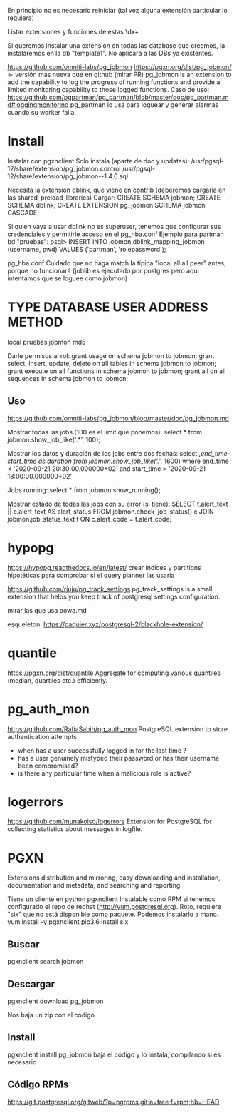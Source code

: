 En principio no es necesario reiniciar (tal vez alguna extensión particular lo requiera)

Listar extensiones y funciones de estas
\dx+

Si queremos instalar una extensión en todas las database que creemos, la instalaremos en la db "template1".
No aplicará a las DBs ya existentes.



https://github.com/omniti-labs/pg_jobmon
https://pgxn.org/dist/pg_jobmon/ <- versión más nueva que en github (mirar PR)
pg_jobmon is an extension to add the capability to log the progress of running functions and provide a limited monitoring capability to those logged functions.
Caso de uso: https://github.com/pgpartman/pg_partman/blob/master/doc/pg_partman.md#loggingmonitoring
pg_partman lo usa para loguear y generar alarmas cuando su worker falla.

# Install
Instalar con pgxnclient
Solo instala (aparte de doc y updates):
/usr/pgsql-12/share/extension/pg_jobmon.control
/usr/pgsql-12/share/extension/pg_jobmon--1.4.0.sql

Necesita la extensión dblink, que viene en contrib (deberemos cargarla en las shared_preload_libraries)
Cargar:
CREATE SCHEMA jobmon;
CREATE SCHEMA dblink;
CREATE EXTENSION pg_jobmon SCHEMA jobmon CASCADE;

Si quien vaya a usar dblink no es superuser, tenemos que configurar sus credenciales y permitirle acceso en el pg_hba.conf
Ejemplo para partman bd "pruebas":
psql> INSERT INTO jobmon.dblink_mapping_jobmon (username, pwd) VALUES ('partman', 'rolepassword');

pg_hba.conf
Cuidado que no haga match la típica "local all all peer" antes, porque no funcionará (joblib es ejecutado por postgres pero aqui intentamos que se loguee como jobmon)
# TYPE  DATABASE       USER            ADDRESS                 METHOD
local   pruebas        jobmon                                  md5

Darle permisos al rol:
grant usage on schema jobmon to jobmon;
grant select, insert, update, delete on all tables in schema jobmon to jobmon;
grant execute on all functions in schema jobmon to jobmon;
grant all on all sequences in schema jobmon to jobmon;


## Uso
https://github.com/omniti-labs/pg_jobmon/blob/master/doc/pg_jobmon.md

Mostrar todas las jobs (100 es el limit que ponemos):
select * from jobmon.show_job_like('.*', 100);

Mostrar los datos y duración de los jobs entre dos fechas:
select *,end_time-start_time as duration from jobmon.show_job_like('.*', 1600) where end_time < '2020-09-21 20:30:00.000000+02' and start_time > '2020-09-21 18:00:00.000000+02'


Jobs running:
select * from jobmon.show_running();

Mostrar estado de todas las jobs con su error (si tiene):
SELECT t.alert_text || c.alert_text AS alert_status
FROM jobmon.check_job_status() c
JOIN jobmon.job_status_text t ON c.alert_code = t.alert_code;




# hypopg
https://hypopg.readthedocs.io/en/latest/
crear índices y partitions hipotéticas para comprobar si el query planner las usaría


https://github.com/rjuju/pg_track_settings
pg_track_settings is a small extension that helps you keep track of postgresql settings configuration.


mirar las que usa powa.md

esqueleton: https://paquier.xyz/postgresql-2/blackhole-extension/


# quantile
https://pgxn.org/dist/quantile
Aggregate for computing various quantiles (median, quartiles etc.) efficiently.


# pg_auth_mon
https://github.com/RafiaSabih/pg_auth_mon
PostgreSQL extension to store authentication attempts
 - when has a user successfully logged in for the last time ?
 - has a user genuinely mistyped their password or has their username been compromised?
 - is there any particular time when a malicious role is active?


# logerrors
https://github.com/munakoiso/logerrors
Extension for PostgreSQL for collecting statistics about messages in logfile.






# PGXN
Extensions distribution and mirroring, easy downloading and installation, documentation and metadata, and searching and reporting

Tiene un cliente en python pgxnclient
Instalable como RPM si tenemos configurado el repo de redhat (http://yum.postgresql.org). Roto, requiere "six" que no está disponible como paquete. Podemos instalarlo a mano.
yum install -y pgxnclient
pip3.6 install six


## Buscar
pgxnclient search jobmon

## Descargar
pgxnclient download pg_jobmon

Nos baja un zip con el código.

## Install
pgxnclient install pg_jobmon
  baja el código y lo instala, compilando si es necesario

## Código RPMs
https://git.postgresql.org/gitweb/?p=pgrpms.git;a=tree;f=rpm;hb=HEAD
